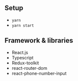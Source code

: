 ## Setup

- `yarn`
- `yarn start`

## Framework & libraries

- React.js
- Typescript
- Redux-toolkit
- react-router-dom
- react-phone-number-input
